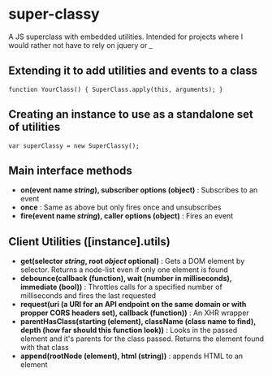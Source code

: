 super-classy
============

A JS superclass with embedded utilities. Intended for projects where I would rather not have to rely on jquery or _

Extending it to add utilities and events to a class
---------------------------------------------------
``
function YourClass() {
  SuperClass.apply(this, arguments);
}
``

Creating an instance to use as a standalone set of utilities
------------------------------------------------------------
``
var superClassy = new SuperClassy();
``

Main interface methods
----------------------
   * **on(event name _string_), subscriber options (object)** : Subscribes to an event
   * **once** : Same as above but only fires once and unsubscribes
   * **fire(event name _string_), caller options (object)** : Fires an event

Client Utilities ([instance].utils)
-----------------------------------
   * **get(selector _string_, root _object_ optional)** : Gets a DOM element by selector. Returns a node-list even if only one element is found
   * **debounce(callback (function), wait (number in milliseconds), immediate (bool))** : Throttles calls for a specified number of milliseconds and fires the last requested
   * **request(uri (a URI for an API endpoint on the same domain or with propper CORS headers set), callback (function))** : An XHR wrapper
   * **parentHasClass(starting (element), className (class name to find), depth (how far should this function look))** : Looks in the passed element and it's parents for the class passed. Returns the element found with that class
   * **append(rootNode (element), html (string))** : appends HTML to an element
